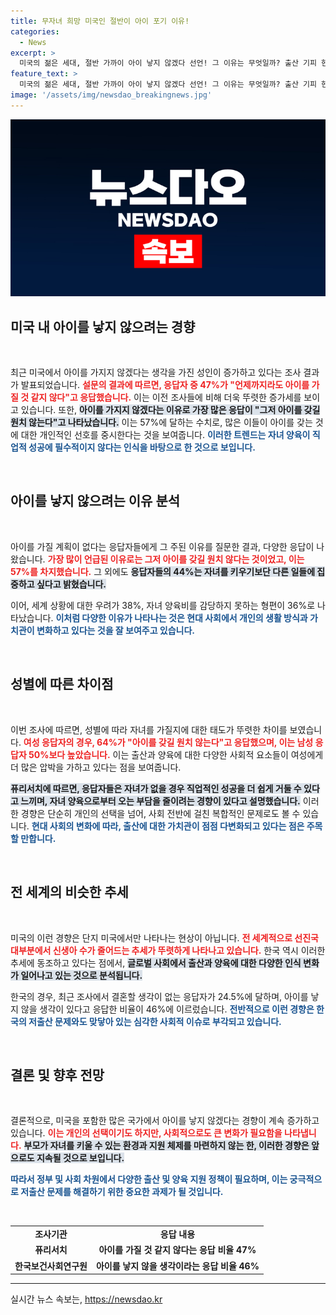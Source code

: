 ```yaml
---
title: 무자녀 희망 미국인 절반이 아이 포기 이유!
categories:
  - News
excerpt: >
  미국의 젊은 세대, 절반 가까이 아이 낳지 않겠다 선언! 그 이유는 무엇일까? 출산 기피 현상이 전 세계로 확산되는 가운데, 그들의 고민과 선택에 숨겨진 진실을 파헤쳐본다!
feature_text: >
  미국의 젊은 세대, 절반 가까이 아이 낳지 않겠다 선언! 그 이유는 무엇일까? 출산 기피 현상이 전 세계로 확산되는 가운데, 그들의 고민과 선택에 숨겨진 진실을 파헤쳐본다!
image: '/assets/img/newsdao_breakingnews.jpg'
---
```


<p><img src="/assets/img/newsdao_breakingnews.jpg" alt="bookingtag 속보" /></p>

<h2 data-ke-size="size26">미국 내 아이를 낳지 않으려는 경향</h2>

<p data-ke-size="size16">&nbsp;</p>

<p>최근 미국에서 아이를 가지지 않겠다는 생각을 가진 성인이 증가하고 있다는 조사 결과가 발표되었습니다. <b><span style="color: #ee2323;">설문의 결과에 따르면, 응답자 중 47%가 "언제까지라도 아이를 가질 것 같지 않다"고 응답했습니다.</span></b> 이는 이전 조사들에 비해 더욱 뚜렷한 증가세를 보이고 있습니다. 또한, <b><span style="background-color: #21538527;">아이를 가지지 않겠다는 이유로 가장 많은 응답이 "그저 아이를 갖길 원치 않는다"고 나타났습니다.</span></b> 이는 57%에 달하는 수치로, 많은 이들이 아이를 갖는 것에 대한 개인적인 선호를 중시한다는 것을 보여줍니다. <b><span style="color: #1a5490;">이러한 트렌드는 자녀 양육이 직업적 성공에 필수적이지 않다는 인식을 바탕으로 한 것으로 보입니다.</span></b></p>

<p data-ke-size="size16">&nbsp;</p>

<h2 data-ke-size="size26">아이를 낳지 않으려는 이유 분석</h2>

<p data-ke-size="size16">&nbsp;</p>

<p>아이를 가질 계획이 없다는 응답자들에게 그 주된 이유를 질문한 결과, 다양한 응답이 나왔습니다. <b><span style="color: #ee2323;">가장 많이 언급된 이유로는 그저 아이를 갖길 원치 않다는 것이었고, 이는 57%를 차지했습니다.</span></b> 그 외에도 <b><span style="background-color: #21538527;">응답자들의 44%는 자녀를 키우기보단 다른 일들에 집중하고 싶다고 밝혔습니다.</span></b> </p>

<p>이어, 세계 상황에 대한 우려가 38%, 자녀 양육비를 감당하지 못하는 형편이 36%로 나타났습니다. <b><span style="color: #1a5490;">이처럼 다양한 이유가 나타나는 것은 현대 사회에서 개인의 생활 방식과 가치관이 변화하고 있다는 것을 잘 보여주고 있습니다.</span></b></p>

<p data-ke-size="size16">&nbsp;</p>

<h2 data-ke-size="size26">성별에 따른 차이점</h2>

<p data-ke-size="size16">&nbsp;</p>

<p>이번 조사에 따르면, 성별에 따라 자녀를 가질지에 대한 태도가 뚜렷한 차이를 보였습니다. <b><span style="color: #ee2323;">여성 응답자의 경우, 64%가 "아이를 갖길 원치 않는다"고 응답했으며, 이는 남성 응답자 50%보다 높았습니다.</span></b> 이는 출산과 양육에 대한 다양한 사회적 요소들이 여성에게 더 많은 압박을 가하고 있다는 점을 보여줍니다. </p>

<p><b><span style="background-color: #21538527;">퓨리서치에 따르면, 응답자들은 자녀가 없을 경우 직업적인 성공을 더 쉽게 거둘 수 있다고 느끼며, 자녀 양육으로부터 오는 부담을 줄이려는 경향이 있다고 설명했습니다.</span></b> 이러한 경향은 단순히 개인의 선택을 넘어, 사회 전반에 걸친 복합적인 문제로도 볼 수 있습니다. <b><span style="color: #1a5490;">현대 사회의 변화에 따라, 출산에 대한 가치관이 점점 다변화되고 있다는 점은 주목할 만합니다.</span></b></p>

<p data-ke-size="size16">&nbsp;</p>

<h2 data-ke-size="size26">전 세계의 비슷한 추세</h2>

<p data-ke-size="size16">&nbsp;</p>

<p>미국의 이런 경향은 단지 미국에서만 나타나는 현상이 아닙니다. <b><span style="color: #ee2323;">전 세계적으로 선진국 대부분에서 신생아 수가 줄어드는 추세가 뚜렷하게 나타나고 있습니다.</span></b> 한국 역시 이러한 추세에 동조하고 있다는 점에서, <b><span style="background-color: #21538527;">글로벌 사회에서 출산과 양육에 대한 다양한 인식 변화가 일어나고 있는 것으로 분석됩니다.</span></b> </p>

<p>한국의 경우, 최근 조사에서 결혼할 생각이 없는 응답자가 24.5%에 달하며, 아이를 낳지 않을 생각이 있다고 응답한 비율이 46%에 이르렀습니다. <b><span style="color: #1a5490;">전반적으로 이런 경향은 한국의 저출산 문제와도 맞닿아 있는 심각한 사회적 이슈로 부각되고 있습니다.</span></b></p>

<p data-ke-size="size16">&nbsp;</p>

<h2 data-ke-size="size26">결론 및 향후 전망</h2>

<p data-ke-size="size16">&nbsp;</p>

<p>결론적으로, 미국을 포함한 많은 국가에서 아이를 낳지 않겠다는 경향이 계속 증가하고 있습니다. <b><span style="color: #ee2323;">이는 개인의 선택이기도 하지만, 사회적으로도 큰 변화가 필요함을 나타냅니다.</span></b> <b><span style="background-color: #21538527;">부모가 자녀를 키울 수 있는 환경과 지원 체제를 마련하지 않는 한, 이러한 경향은 앞으로도 지속될 것으로 보입니다.</span></b> </p>

<p><b><span style="color: #1a5490;">따라서 정부 및 사회 차원에서 다양한 출산 및 양육 지원 정책이 필요하며, 이는 궁극적으로 저출산 문제를 해결하기 위한 중요한 과제가 될 것입니다.</span></b> </p>

<p data-ke-size="size16">&nbsp;</p> 

<table style="width: 100%; border-collapse: collapse;">
<tr>
    <td style="text-align: center; height: 17px;"><b>조사기관</b></td>
    <td style="text-align: center; height: 17px;"><b>응답 내용</b></td>
</tr>
<tr>
    <td style="text-align: center; height: 17px;"><b>퓨리서치</b></td>
    <td style="text-align: center; height: 17px;"><b>아이를 가질 것 같지 않다는 응답 비율 47%</b></td>
</tr>
<tr>
    <td style="text-align: center; height: 17px;"><b>한국보건사회연구원</b></td>
    <td style="text-align: center; height: 17px;"><b>아이를 낳지 않을 생각이라는 응답 비율 46%</b></td>
</tr>
</table>

<hr/> 
실시간 뉴스 속보는, <a href="https://newsdao.kr" rel="dofollow">https://newsdao.kr</a>


